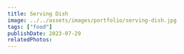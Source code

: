 ```yaml
---
title: Serving Dish
image: ../../assets/images/portfolio/serving-dish.jpg
tags: ["food"]
publishDate: 2023-07-29
relatedPhotos:
---
```

